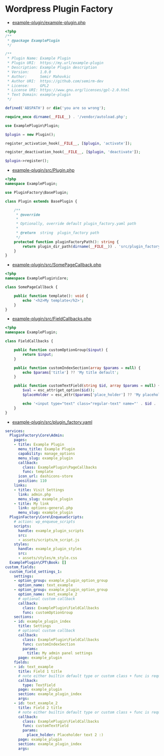 # Wordpress Plugin Factory

* [example-plugin/example-plugin.php](https://github.com/semirm-dev/wp-plugin-factory/blob/master/example-plugin/example-plugin.php)
```php
<?php
/**
 * @package ExamplePlugin
 */

/** 
 * Plugin Name: Example Plugin
 * Plugin URI:  https://my.url/example-plugin
 * Description: Example Plugin description
 * Version:     1.0.0
 * Author:      Semir Mahovkic
 * Author URI:  https://github.com/semirm-dev
 * License:     GPL2
 * License URI: https://www.gnu.org/licenses/gpl-2.0.html
 * Text Domain: example-plugin
 */

defined('ABSPATH') or die('you are so wrong');

require_once dirname(__FILE__) . '/vendor/autoload.php';

use ExamplePlugin\Plugin;

$plugin = new Plugin();

register_activation_hook(__FILE__, [$plugin, 'activate']);

register_deactivation_hook(__FILE__, [$plugin, 'deactivate']);

$plugin->register();
```

* [example-plugin/src/Plugin.php](https://github.com/semirm-dev/wp-plugin-factory/blob/master/example-plugin/src/Plugin.php)
```php
<?php
namespace ExamplePlugin;

use PluginFactory\BasePlugin;

class Plugin extends BasePlugin {

    /**
     * @override
     * 
     * Optionally, override default plugin_factory.yaml path
     *
     * @return  string  plugin_factory path
     */
    protected function pluginFactoryPath(): string {
        return plugin_dir_path(dirname(__FILE__)) . 'src/plugin_factory.yaml';
    }
}
```

* [example-plugin/src/SomePageCallback.php](https://github.com/semirm-dev/wp-plugin-factory/blob/master/example-plugin/src/SomePageCallback.php)
```php
<?php
namespace ExamplePlugin\Core;

class SomePageCallback {

    public function template(): void {
        echo '<h2>My template</h2>';
    }
}
```

* [example-plugin/src/FieldCallbacks.php](https://github.com/semirm-dev/wp-plugin-factory/blob/master/example-plugin/src/FieldCallbacks.php)
```php
<?php
namespace ExamplePlugin;

class FieldCallbacks {

    public function customOptionGroup($input) {
        return $input;
    }

    public function customIndexSection(array $params = null) {
        echo $params['title'] ?? 'My title default';
    }

    public function customTextField(string $id, array $params = null) {
        $val = esc_attr(get_option($id));
        $placeHolder = esc_attr($params['place_holder'] ?? 'My placeholder default');

        echo '<input type="text" class="regular-text" name="' . $id . '" value="' . $val . '" placeholder="' . $placeHolder . '"/>';
    }
}
```

* [example-plugin/src/plugin_factory.yaml](https://github.com/semirm-dev/wp-plugin-factory/blob/master/example-plugin/src/plugin_factory.yaml)
```yaml
services:
  PluginFactory\Core\Admin:
    pages:
    - title: Example Plugin
      menu_title: Example Plugin
      capability: manage_options
      menu_slug: example_plugin
      callback:
        class: ExamplePlugin\PageCallbacks
        func: template
      icon_url: dashicons-store
      position: 110
    links:
    - title: Visit Settings
      link: admin.php
      menu_slug: example_plugin
    - title: My link
      link: options-general.php
      menu_slug: example_plugin
  PluginFactory\Core\EnqueueScripts:
    # action: wp_enqueue_scripts
    scripts:
      handle: example_plugin_scripts
      src:
      - assets/scripts/m_script.js
    styles:
      handle: example_plugin_styles
      src:
      - assets/styles/m_style.css
  ExamplePlugin\CPT\Book: []
custom_fields:
  custom_field_settings_1:
    settings:
    - option_group: example_plugin_option_group
      option_name: text_example
    - option_group: example_plugin_option_group
      option_name: text_example_2
      # optional custom callback
      callback:
        class: ExamplePlugin\FieldCallbacks
        func: customOptionGroup
    sections:
    - id: example_plugin_index
      title: Settings
      # optional custom callback
      callback:
        class: ExamplePlugin\FieldCallbacks
        func: customIndexSection
        params: 
          title: My admin panel settings
      page: example_plugin
    fields:
    - id: text_example
      title: Field 1 title
      # note either builtin default type or custom class + func is required
      callback:
        type: TextField
      page: example_plugin
      section: example_plugin_index
      args:
    - id: text_example_2
      title: Field 2 title
      # note either builtin default type or custom class + func is required
      callback:
        class: ExamplePlugin\FieldCallbacks
        func: customTextField
        params:
          place_holder: Placeholder text 2 :)
      page: example_plugin
      section: example_plugin_index
      args:
```